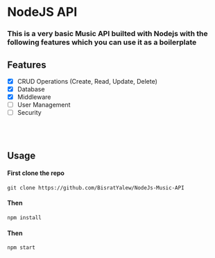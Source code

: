 # NodeJS API

### This is a very basic Music API builted with Nodejs with the following features which you can use it as a boilerplate 


## Features
- [x] CRUD Operations (Create, Read, Update, Delete)
- [x] Database
- [x] Middleware
- [ ] User Management
- [ ] Security

<br><br>

## Usage
#### First clone the repo

``` 
git clone https://github.com/BisratYalew/NodeJs-Music-API
```

#### Then
``` 
npm install
```

#### Then
```
npm start
```
